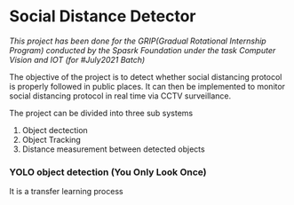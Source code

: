 # **Social Distance Detector**
*This project has been done for the GRIP(Gradual Rotational Internship Program) conducted by the Spasrk Foundation under the task Computer Vision and IOT (for #July2021 Batch)*

The objective of the project is to detect whether social distancing protocol is properly followed in public places. It can then be implemented to monitor social distancing protocol in real time via CCTV surveillance.

The project can be divided into three sub systems
1. Object dectection 
2. Object Tracking
3. Distance measurement between detected objects

### YOLO object detection (You Only Look Once) 
It is a transfer learning process
